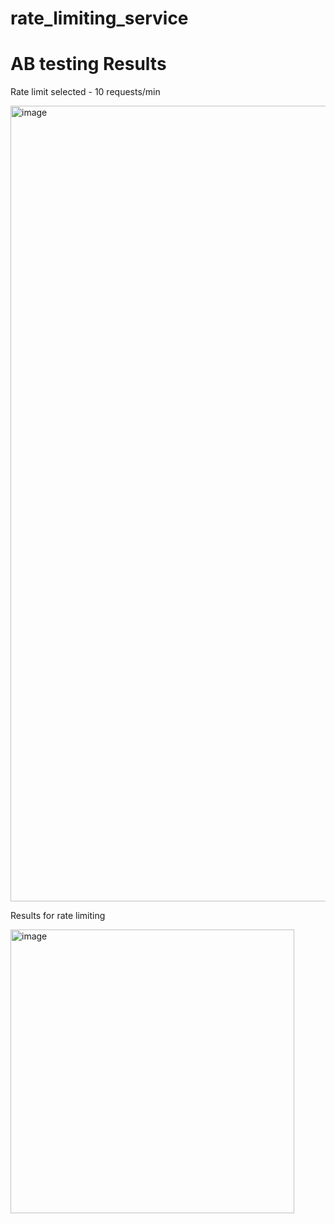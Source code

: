 # rate_limiting_service

# AB testing Results

Rate limit selected - 10 requests/min

<img width="1273" alt="image" src="https://github.com/ritesshhh/rate_limiting_service/assets/25322700/7add5ff6-6d4b-4bbf-ab82-0adb9e4db4e8">

Results for rate limiting

<img width="454" alt="image" src="https://github.com/ritesshhh/rate_limiting_service/assets/25322700/ea41db86-7b98-4c4a-8002-2ca535de8b0d">
